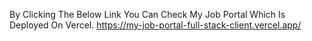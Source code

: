 By Clicking The Below Link You Can Check My Job Portal Which Is Deployed On Vercel.
https://my-job-portal-full-stack-client.vercel.app/
